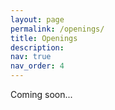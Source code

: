 ```yaml
---
layout: page
permalink: /openings/
title: Openings
description: 
nav: true
nav_order: 4
---
```


Coming soon...
